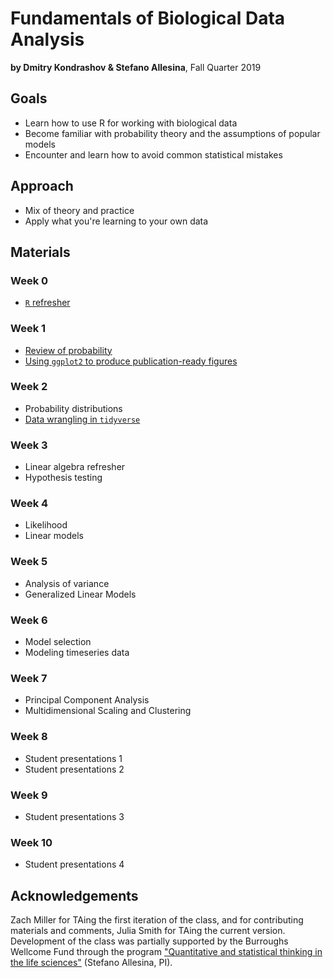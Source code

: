 # Fundamentals of Biological Data Analysis

**by Dmitry Kondrashov & Stefano Allesina**, Fall Quarter 2019

## Goals

* Learn how to use R for working with biological data 
* Become familiar with probability theory and the assumptions of popular models
* Encounter and learn how to avoid common statistical mistakes

## Approach

* Mix of theory and practice
* Apply what you're learning to your own data

## Materials

### Week 0

- [`R` refresher](lectures/R_tutorial)

### Week 1

- [Review of probability](lectures/probability_review)
- [Using `ggplot2` to produce publication-ready figures](lectures/basic_visualization)

### Week 2

- Probability distributions
- [Data wrangling in `tidyverse`](lectures/basic_data_wrangling)

### Week 3

- Linear algebra refresher
- Hypothesis testing

### Week 4

- Likelihood
- Linear models

### Week 5

- Analysis of variance
- Generalized Linear Models

### Week 6

- Model selection
- Modeling timeseries data

### Week 7

- Principal Component Analysis
- Multidimensional Scaling and Clustering

### Week 8

- Student presentations 1
- Student presentations 2

### Week 9

- Student presentations 3

### Week 10

- Student presentations 4

## Acknowledgements

Zach Miller for TAing the first iteration of the class, and for contributing materials and comments, Julia Smith for TAing the current version. Development of the class was partially supported by the Burroughs Wellcome Fund through the program ["Quantitative and statistical thinking in the life sciences"](https://www.bwfund.org/grant-programs/institutional-programs/quantitative-and-statistical-thinking-life-sciences/grant) (Stefano Allesina, PI).
